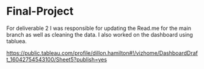 # Final-Project
For deliverable 2 I was responsible for updating the Read.me for the main branch as well as cleaning the data. I also worked on the dashboard using tabluea.

https://public.tableau.com/profile/dillon.hamilton#!/vizhome/DashboardDraft_16042754543100/Sheet5?publish=yes
